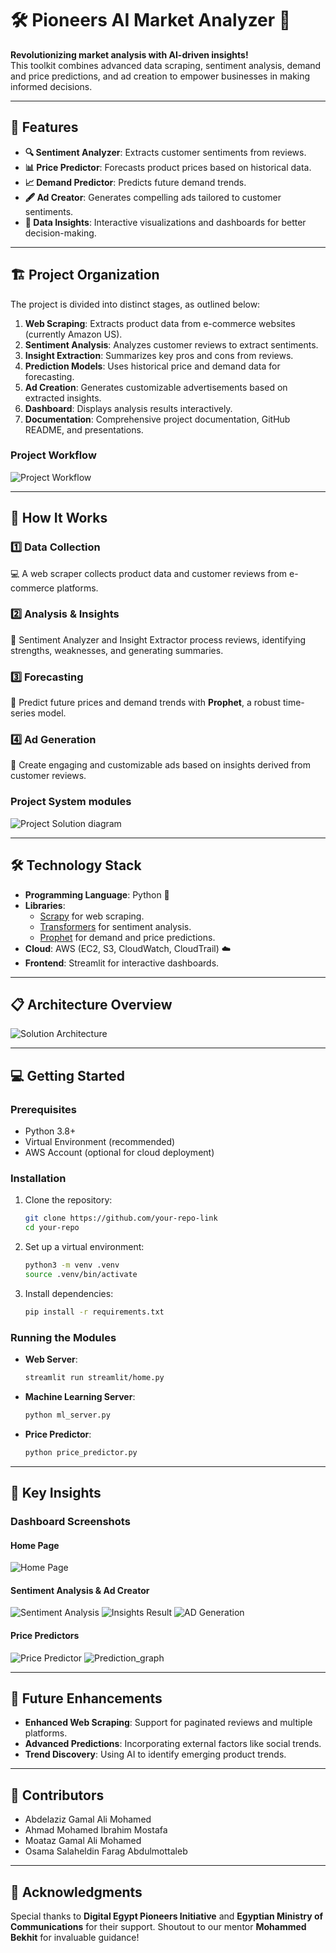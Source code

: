 
# 🛠️ **Pioneers AI Market Analyzer** 🌟

**Revolutionizing market analysis with AI-driven insights!**  
This toolkit combines advanced data scraping, sentiment analysis, demand and price predictions, and ad creation to empower businesses in making informed decisions.

---

## 🚀 **Features**
- **🔍 Sentiment Analyzer**: Extracts customer sentiments from reviews.
- **📊 Price Predictor**: Forecasts product prices based on historical data.
- **📈 Demand Predictor**: Predicts future demand trends.
- **🖋️ Ad Creator**: Generates compelling ads tailored to customer sentiments.
- **📂 Data Insights**: Interactive visualizations and dashboards for better decision-making.

---
## 🏗️ **Project Organization**

The project is divided into distinct stages, as outlined below:  

1. **Web Scraping**: Extracts product data from e-commerce websites (currently Amazon US).  
2. **Sentiment Analysis**: Analyzes customer reviews to extract sentiments.  
3. **Insight Extraction**: Summarizes key pros and cons from reviews.  
4. **Prediction Models**: Uses historical price and demand data for forecasting.  
5. **Ad Creation**: Generates customizable advertisements based on extracted insights.  
6. **Dashboard**: Displays analysis results interactively.  
7. **Documentation**: Comprehensive project documentation, GitHub README, and presentations.

### **Project Workflow**
![Project Workflow](Images/WorkFlow.png "WorkFlow")  

---

## 🧠 **How It Works**

### 1️⃣ **Data Collection**  
💻 A web scraper collects product data and customer reviews from e-commerce platforms.  

### 2️⃣ **Analysis & Insights**  
🤖 Sentiment Analyzer and Insight Extractor process reviews, identifying strengths, weaknesses, and generating summaries.  

### 3️⃣ **Forecasting**  
📅 Predict future prices and demand trends with **Prophet**, a robust time-series model.  

### 4️⃣ **Ad Generation**  
📢 Create engaging and customizable ads based on insights derived from customer reviews.  
### **Project System modules**
![Project Solution diagram](Images/Solution_block_diagram.png "Solution block diagram")  
  

---

## 🛠️ **Technology Stack**
- **Programming Language**: Python 🐍
- **Libraries**: 
  - [Scrapy](https://scrapy.org) for web scraping.
  - [Transformers](https://huggingface.co) for sentiment analysis.
  - [Prophet](https://facebook.github.io/prophet) for demand and price predictions.
- **Cloud**: AWS (EC2, S3, CloudWatch, CloudTrail) ☁️
- **Frontend**: Streamlit for interactive dashboards.

---

## 📋 **Architecture Overview**
![Solution Architecture](images/architecture_diagram.png "Solution Architecture Diagram")  

---

## 💻 **Getting Started**

### Prerequisites
- Python 3.8+
- Virtual Environment (recommended)
- AWS Account (optional for cloud deployment)

### Installation
1. Clone the repository:  
   ```bash
   git clone https://github.com/your-repo-link
   cd your-repo
   ```

2. Set up a virtual environment:  
   ```bash
   python3 -m venv .venv
   source .venv/bin/activate
   ```

3. Install dependencies:  
   ```bash
   pip install -r requirements.txt
   ```

### Running the Modules
- **Web Server**:  
  ```bash
  streamlit run streamlit/home.py
  ```
- **Machine Learning Server**:  
  ```bash
  python ml_server.py
  ```
- **Price Predictor**:  
  ```bash
  python price_predictor.py
  ```

---

## 🌟 **Key Insights**
### Dashboard Screenshots
#### Home Page  
![Home Page](Images/home.png "Dashboard Home")

#### Sentiment Analysis & Ad Creator  
![Sentiment Analysis](Images/Sentiment_Analyzer.png "Sentiment Analysis")
![Insights Result](Images/Insights.png "Sentiment Analysis Results")
![AD Generation](Images/ad.png "Ad")



#### Price Predictors  
![Price Predictor](Images/Price_Predictor.png.png "Price Prediction Screenshot")
![Prediction_graph](Images/Prediction_graph.png "Price Prediction Screenshot")


---

## 🔮 **Future Enhancements**
- **Enhanced Web Scraping**: Support for paginated reviews and multiple platforms.
- **Advanced Predictions**: Incorporating external factors like social trends.
- **Trend Discovery**: Using AI to identify emerging product trends.

---

## 🤝 **Contributors**
- Abdelaziz Gamal Ali Mohamed  
- Ahmad Mohamed Ibrahim Mostafa  
- Moataz Gamal Ali Mohamed  
- Osama Salaheldin Farag Abdulmottaleb  

---

## 📜 **Acknowledgments**
Special thanks to **Digital Egypt Pioneers Initiative** and **Egyptian Ministry of Communications** for their support. Shoutout to our mentor **Mohammed Bekhit** for invaluable guidance!

